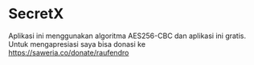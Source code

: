 # SecretX
Aplikasi ini menggunakan algoritma AES256-CBC dan aplikasi ini gratis.
Untuk mengapresiasi saya bisa donasi ke https://saweria.co/donate/raufendro

